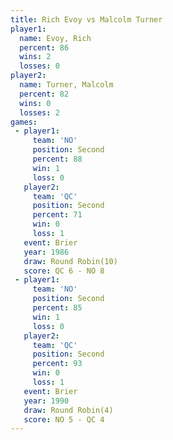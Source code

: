 ```yaml
---
title: Rich Evoy vs Malcolm Turner
player1:               
  name: Evoy, Rich     
  percent: 86          
  wins: 2              
  losses: 0            
player2:               
  name: Turner, Malcolm
  percent: 82          
  wins: 0              
  losses: 2            
games:
 - player1:          
     team: 'NO'      
     position: Second
     percent: 88     
     win: 1          
     loss: 0         
   player2:          
     team: 'QC'      
     position: Second
     percent: 71     
     win: 0          
     loss: 1         
   event: Brier         
   year: 1986           
   draw: Round Robin(10)
   score: QC 6 - NO 8   
 - player1:          
     team: 'NO'      
     position: Second
     percent: 85     
     win: 1          
     loss: 0         
   player2:          
     team: 'QC'      
     position: Second
     percent: 93     
     win: 0          
     loss: 1         
   event: Brier        
   year: 1990          
   draw: Round Robin(4)
   score: NO 5 - QC 4  
---
```

